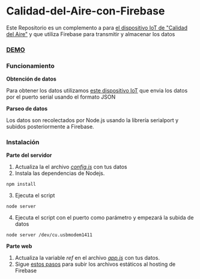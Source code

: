 # Calidad-del-Aire-con-Firebase
Este Repositorio es un complemento a para [el dispositivo IoT de "Calidad del Aire"](https://github.com/UlisesGascon/Aire-Madrid) y que utiliza Firebase para transmitir y almacenar los datos

### [DEMO](https://calidaddelaire.firebaseio.com/)

### Funcionamiento

**Obtención de datos**

Para obtener los datos utilizamos [este dispositivo IoT](https://github.com/UlisesGascon/Calidad-del-Aire) que envia los datos por el puerto serial usando el formato JSON

**Parseo de datos**

Los datos son recolectados por Node.js usando la librería serialport y subidos posteriormente a Firebase.


### Instalación

**Parte del servidor**

1. Actualiza la el archivo *[config.js](https://github.com/UlisesGascon/Calidad-del-Aire-con-Firebase/blob/master/server/config.js)* con tus datos
2. Instala las dependencias de Nodejs.
```
npm install
```  
3. Ejecuta el script
```
node server
```
4. Ejecuta el script con el puerto como parámetro y empezará la subida de datos
```
node server /dev/cu.usbmodem1411
```

**Parte web**

1. Actualiza la variable *ref* en el archivo *[app.js](https://github.com/UlisesGascon/Calidad-del-Aire-con-Firebase/blob/master/firebase/app.js)* con tus datos.
2. Sigue [estos pasos](https://www.firebase.com/docs/hosting/guide/deploying.html) para subir los archivos estáticos al hosting de Firebase 

